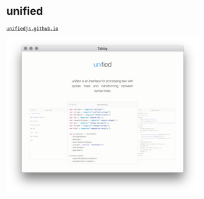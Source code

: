 # unified

[`unifiedjs.github.io`](https://unifiedjs.github.io)

[![screenshot](screenshot.png)](https://unifiedjs.github.io)

